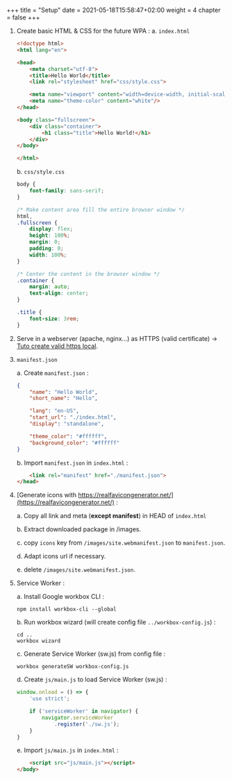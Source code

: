 +++
title = "Setup"
date = 2021-05-18T15:58:47+02:00
weight = 4
chapter = false
+++

1. Create basic HTML & CSS for the future WPA :
    a. `index.html`
    
    ```html
    <!doctype html>
    <html lang="en">

    <head>
        <meta charset="utf-8">
        <title>Hello World</title>
        <link rel="stylesheet" href="css/style.css">

        <meta name="viewport" content="width=device-width, initial-scale=1.0">
        <meta name="theme-color" content="white"/>
    </head>

    <body class="fullscreen">
        <div class="container">
            <h1 class="title">Hello World!</h1>
        </div>
    </body>

    </html>
    ```

    b. `css/style.css`
    
    ```css
    body {
        font-family: sans-serif;
    }
    
    /* Make content area fill the entire browser window */
    html,
    .fullscreen {
        display: flex;
        height: 100%;
        margin: 0;
        padding: 0;
        width: 100%;
    }
    
    /* Center the content in the browser window */
    .container {
        margin: auto;
        text-align: center;
    }
    
    .title {
        font-size: 3rem;
    }
    ```

2. Serve in a webserver (apache, nginx...) as HTTPS (valid certificate) -> [Tuto create valid https local](https://gist.github.com/cecilemuller/9492b848eb8fe46d462abeb26656c4f8).

3. `manifest.json`

    a. Create `manifest.json` :

    ```json
    {
        "name": "Hello World",
        "short_name": "Hello",

        "lang": "en-US",
        "start_url": "./index.html",
        "display": "standalone",

        "theme_color": "#ffffff",
        "background_color": "#ffffff" 
    }
    ```

    b. Import `manifest.json` in `index.html` :

    ```html
        <link rel="manifest" href="./manifest.json">
    </head>
    ```

4. [Generate icons with https://realfavicongenerator.net/](https://realfavicongenerator.net/) :
     
    a. Copy all link and meta (**except manifest**) in HEAD of `index.html`

    b. Extract downloaded package in /images.
     
    c. copy `icons` key from `/images/site.webmanifest.json` to `manifest.json`.

    d.  Adapt icons url if necessary.

    e. delete `/images/site.webmanifest.json`.

5.  Service Worker :

    a. Install Google workbox CLI :
    ```shell
    npm install workbox-cli --global 
    ```

    b. Run workbox wizard (will create config file `../workbox-config.js`) : 
    ```shell
    cd ..
    workbox wizard
    ```

    c. Generate Service Worker (sw.js) from config file : 
    ```shell
    workbox generateSW workbox-config.js
    ```

    d. Create `js/main.js` to load Service Worker (sw.js) :
    ```js
    window.onload = () => {
        'use strict';

        if ('serviceWorker' in navigator) {
            navigator.serviceWorker
                .register('./sw.js');
        }
    }
    ```

    e. Import `js/main.js` in `index.html` :
    ```html
        <script src="js/main.js"></script>
    </body>
    ```
